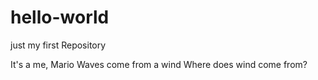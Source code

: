 # hello-world
just my first Repository

It's a me, Mario
Waves come from a wind
Where does wind come from?
